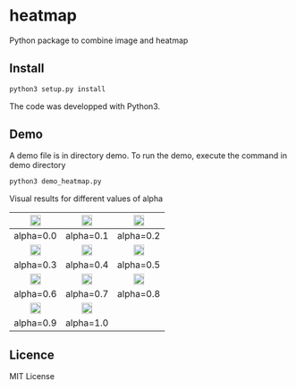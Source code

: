 # heatmap
Python package to combine image and heatmap



## Install
```python
python3 setup.py install
```
The code was developped with Python3.

## Demo
A demo file is in directory demo. To run the demo, execute the command in demo directory
```python
python3 demo_heatmap.py 
```

Visual results for different values of alpha

<img width=50% src="https://github.com/durandtibo/heatmap/blob/master/data/face_heat_map_0.0.png" /> | <img width=50% src="https://github.com/durandtibo/heatmap/blob/master/data/face_heat_map_0.1.png" /> | <img width=50% src="https://github.com/durandtibo/heatmap/blob/master/data/face_heat_map_0.2.png" />
:---:|:---:|:---:
alpha=0.0 | alpha=0.1 | alpha=0.2
<img width=50% src="https://github.com/durandtibo/heatmap/blob/master/data/face_heat_map_0.3.png" /> | <img width=50% src="https://github.com/durandtibo/heatmap/blob/master/data/face_heat_map_0.4.png" /> | <img width=50% src="https://github.com/durandtibo/heatmap/blob/master/data/face_heat_map_0.5.png" />
alpha=0.3 | alpha=0.4 | alpha=0.5
<img width=50% src="https://github.com/durandtibo/heatmap/blob/master/data/face_heat_map_0.6.png" /> | <img width=50% src="https://github.com/durandtibo/heatmap/blob/master/data/face_heat_map_0.7.png" /> | <img width=50% src="https://github.com/durandtibo/heatmap/blob/master/data/face_heat_map_0.8.png" />
alpha=0.6 | alpha=0.7 | alpha=0.8
<img width=50% src="https://github.com/durandtibo/heatmap/blob/master/data/face_heat_map_0.9.png" /> | <img width=50% src="https://github.com/durandtibo/heatmap/blob/master/data/face_heat_map_1.0.png" /> | 
alpha=0.9 | alpha=1.0 | 

## Licence
MIT License
